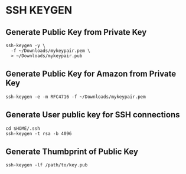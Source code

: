 # SSH KEYGEN

## Generate Public Key from Private Key

```console
ssh-keygen -y \
  -f ~/Downloads/mykeypair.pem \
  > ~/Downloads/mykeypair.pub
```

## Generate Public Key for Amazon from Private Key

```console
ssh-keygen -e -m RFC4716 -f ~/Downloads/mykeypair.pem
```

## Generate User public key for SSH connections

```console
cd $HOME/.ssh
ssh-keygen -t rsa -b 4096
```

## Generate Thumbprint of Public Key

```console
ssh-keygen -lf /path/to/key.pub
```
